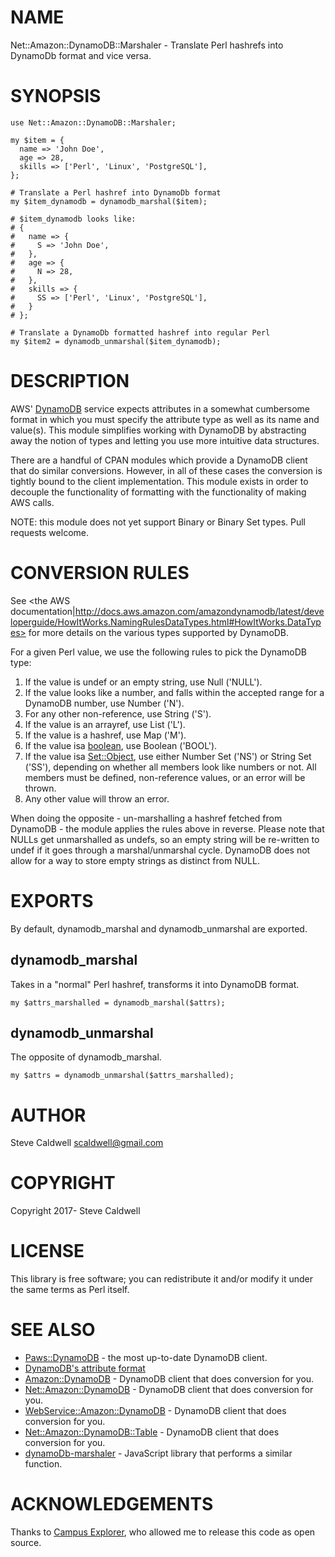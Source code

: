 # NAME

Net::Amazon::DynamoDB::Marshaler - Translate Perl hashrefs into DynamoDb format and vice versa.

# SYNOPSIS

    use Net::Amazon::DynamoDB::Marshaler;

    my $item = {
      name => 'John Doe',
      age => 28,
      skills => ['Perl', 'Linux', 'PostgreSQL'],
    };

    # Translate a Perl hashref into DynamoDb format
    my $item_dynamodb = dynamodb_marshal($item);

    # $item_dynamodb looks like:
    # {
    #   name => {
    #     S => 'John Doe',
    #   },
    #   age => {
    #     N => 28,
    #   },
    #   skills => {
    #     SS => ['Perl', 'Linux', 'PostgreSQL'],
    #   }
    # };

    # Translate a DynamoDb formatted hashref into regular Perl
    my $item2 = dynamodb_unmarshal($item_dynamodb);

# DESCRIPTION

AWS' [DynamoDB](http://aws.amazon.com/dynamodb/) service expects attributes in a somewhat cumbersome format in which you must specify the attribute type as well as its name and value(s). This module simplifies working with DynamoDB by abstracting away the notion of types and letting you use more intuitive data structures.

There are a handful of CPAN modules which provide a DynamoDB client that do similar conversions. However, in all of these cases the conversion is tightly bound to the client implementation. This module exists in order to decouple the functionality of formatting with the functionality of making AWS calls.

NOTE: this module does not yet support Binary or Binary Set types. Pull requests welcome.

# CONVERSION RULES

See &lt;the AWS documentation|http://docs.aws.amazon.com/amazondynamodb/latest/developerguide/HowItWorks.NamingRulesDataTypes.html#HowItWorks.DataTypes> for more details on the various types supported by DynamoDB.

For a given Perl value, we use the following rules to pick the DynamoDB type:

1. If the value is undef or an empty string, use Null ('NULL').
2. If the value looks like a number, and falls within the accepted range for a DynamoDB number, use Number ('N').
3. For any other non-reference, use String ('S').
4. If the value is an arrayref, use List ('L').
5. If the value is a hashref, use Map ('M').
6. If the value isa [boolean](https://metacpan.org/pod/boolean), use Boolean ('BOOL').
7. If the value isa [Set::Object](https://metacpan.org/pod/Set::Object), use either Number Set ('NS') or String Set ('SS'), depending on whether all members look like numbers or not. All members must be defined, non-reference values, or an error will be thrown.
8. Any other value will throw an error.

When doing the opposite - un-marshalling a hashref fetched from DynamoDB - the module applies the rules above in reverse. Please note that NULLs get unmarshalled as undefs, so an empty string will be re-written to undef if it goes through a marshal/unmarshal cycle. DynamoDB does not allow for a way to store empty strings as distinct from NULL.

# EXPORTS

By default, dynamodb\_marshal and dynamodb\_unmarshal are exported.

## dynamodb\_marshal

Takes in a "normal" Perl hashref, transforms it into DynamoDB format.

    my $attrs_marshalled = dynamodb_marshal($attrs);

## dynamodb\_unmarshal

The opposite of dynamodb\_marshal.

    my $attrs = dynamodb_unmarshal($attrs_marshalled);

# AUTHOR

Steve Caldwell <scaldwell@gmail.com>

# COPYRIGHT

Copyright 2017- Steve Caldwell

# LICENSE

This library is free software; you can redistribute it and/or modify
it under the same terms as Perl itself.

# SEE ALSO

- [Paws::DynamoDB](https://metacpan.org/pod/Paws::DynamoDB) - the most up-to-date DynamoDB client.
- [DynamoDB's attribute format](http://docs.aws.amazon.com/amazondynamodb/latest/APIReference/API_AttributeValue.html)
- [Amazon::DynamoDB](https://metacpan.org/pod/Amazon::DynamoDB) - DynamoDB client that does conversion for you.
- [Net::Amazon::DynamoDB](https://metacpan.org/pod/Net::Amazon::DynamoDB) - DynamoDB client that does conversion for you.
- [WebService::Amazon::DynamoDB](https://metacpan.org/pod/WebService::Amazon::DynamoDB) - DynamoDB client that does conversion for you.
- [Net::Amazon::DynamoDB::Table](https://metacpan.org/pod/Net::Amazon::DynamoDB::Table) - DynamoDB client that does conversion for you.
- [dynamoDb-marshaler](https://github.com/CascadeEnergy/dynamoDb-marshaler) - JavaScript library that performs a similar function.

# ACKNOWLEDGEMENTS

Thanks to [Campus Explorer](http://www.campusexplorer.com), who allowed me to release this code as open source.
